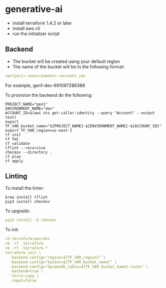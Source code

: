 # generative-ai

- install terraform 1.4.2 or later
- install aws cli
- run the initializer script

## Backend
- The bucket will be created using your default region
- The name of the bucket will be in the following format:
```yaml
<project>-<environment>-<account_id>
```
For example, gen1-dev-991097286388

To provision the backend do the following:
```
PROJECT_NAME="gen1"
ENVIRONMENT_NAME="dev"
ACCOUNT_ID=$(aws sts get-caller-identity --query "Account" --output text)
export TF_VAR_bucket_name="${PROJECT_NAME}-${ENVIRONMENT_NAME}-${ACCOUNT_ID}"
export TF_VAR_region=us-east-1
tf init
tf fmt
tf validate
tflint --recursive
checkov --directory .
tf plan
tf apply
```
## Linting

To install the linter:
```
brew install tflint
pip3 install checkov
```

To upgrade:
```yaml
pip3 install -U checkov
```

To init:
```yaml
cd terraform/aws/eks
rm -rf .terraform
rm -rf .terraform.*
terraform init \
  -backend-config="region=${TF_VAR_region}" \
  -backend-config="bucket=${TF_VAR_bucket_name}" \
  -backend-config="dynamodb_table=${TF_VAR_bucket_name}-locks" \ 
  -backend=true \
  -force-copy \
  -input=false
```